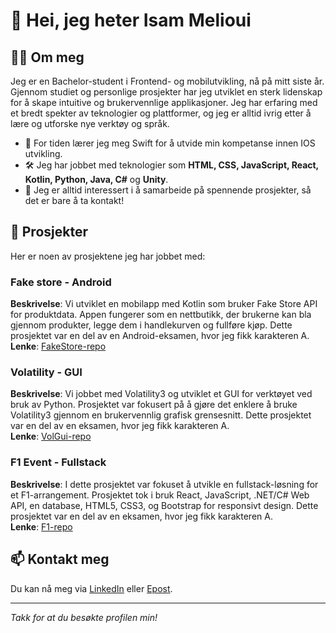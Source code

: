 # 👋 Hei, jeg heter Isam Melioui

## 🧑‍💻 Om meg

Jeg er en Bachelor-student i Frontend- og mobilutvikling, nå på mitt siste år. Gjennom studiet og personlige prosjekter har jeg utviklet en sterk lidenskap for å skape intuitive og brukervennlige applikasjoner. Jeg har erfaring med et bredt spekter av teknologier og plattformer, og jeg er alltid ivrig etter å lære og utforske nye verktøy og språk.

- 🌱 For tiden lærer jeg meg Swift for å utvide min kompetanse innen IOS utvikling.
- 🛠️ Jeg har jobbet med teknologier som **HTML, CSS, JavaScript, React, Kotlin, Python, Java, C#** og **Unity**.
- 🤝 Jeg er alltid interessert i å samarbeide på spennende prosjekter, så det er bare å ta kontakt!

## 🚀 Prosjekter

Her er noen av prosjektene jeg har jobbet med:

### Fake store - Android
**Beskrivelse**: Vi utviklet en mobilapp med Kotlin som bruker Fake Store API for produktdata. Appen fungerer som en nettbutikk, 
der brukerne kan bla gjennom produkter, legge dem i handlekurven og fullføre kjøp. Dette prosjektet var en del av en Android-eksamen, hvor jeg fikk karakteren A.           
**Lenke**: [FakeStore-repo](https://github.com/Isam-M/Fakestore-Android)  

### Volatility - GUI
**Beskrivelse**: Vi jobbet med Volatility3 og utviklet et GUI for verktøyet ved bruk av Python. Prosjektet var fokusert på å gjøre det enklere å bruke Volatility3 gjennom en brukervennlig grafisk grensesnitt. 
Dette prosjektet var en del av en eksamen, hvor jeg fikk karakteren A.           
**Lenke**: [VolGui-repo](https://github.com/Isam-M/Volatility-GUI) 

### F1 Event - Fullstack
**Beskrivelse**: I dette prosjektet var fokuset å utvikle en fullstack-løsning for et F1-arrangement. Prosjektet tok i bruk React, JavaScript, .NET/C# Web API, en database, HTML5, CSS3, og Bootstrap for responsivt design.
Dette prosjektet var en del av en eksamen, hvor jeg fikk karakteren A.  
**Lenke**: [F1-repo](https://github.com/Isam-M/F1-Event)  


## 📫 Kontakt meg

Du kan nå meg via [LinkedIn](https://www.linkedin.com/in/isam-melioui-676a24255/) eller [Epost](mailto:isammelioui@gmail.com).

---

_Takk for at du besøkte profilen min!_
